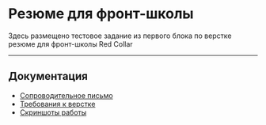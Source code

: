 # Резюме для фронт-школы

Здесь размещено тестовое задание из первого блока по верстке резюме для фронт-школы Red Collar
***

## Документация

- [Сопроводительное письмо]()
- [Требования к верстке]()
- [Скриншоты работы]()
